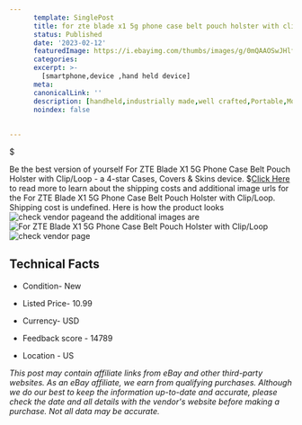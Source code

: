 ```yaml
---
      template: SinglePost
      title: for zte blade x1 5g phone case belt pouch holster with clip loop
      status: Published
      date: '2023-02-12'
      featuredImage: https://i.ebayimg.com/thumbs/images/g/0mQAAOSwJHlf50Ba/s-l225.jpg
      categories: 
      excerpt: >-
        [smartphone,device ,hand held device]
      meta:
      canonicalLink: ''
      description: [handheld,industrially made,well crafted,Portable,Mobile,Compact,Convenient,Lightweight,Maneuverable,Man-portable,Miniature,Carriable,Hand-held,Light,Holdable,Transportable,Mobile device,Pocket-sized,On-the-go,Wireless,Cordless,Compact size,Convenient size, smartphone,device ,hand held device]
      noindex: false
      
        
---
```

$

Be the best version of yourself For ZTE Blade X1 5G Phone Case Belt Pouch Holster with Clip/Loop - a 4-star Cases, Covers & Skins device.
$[Click Here](https://www.ebay.com/itm/334019162753?hash=item4dc517f281%3Ag%3A0mQAAOSwJHlf50Ba&mkevt=1&mkcid=1&mkrid=711-53200-19255-0&campid=%253CePNCampaignId%253E&customid=%253CreferenceId%253E&toolid=10049) to read more to learn about the shipping costs and additional image urls for the For ZTE Blade X1 5G Phone Case Belt Pouch Holster with Clip/Loop. Shipping cost is undefined. Here is how the product looks ![check vendor page](https://i.ebayimg.com/thumbs/images/g/0mQAAOSwJHlf50Ba/s-l225.jpg)and the additional images are![For ZTE Blade X1 5G Phone Case Belt Pouch Holster with Clip/Loop](https://i.ebayimg.com/images/g/0mQAAOSwJHlf50Ba/s-l1200.jpg)![check vendor page](https://origin-galleryplus.ebayimg.com/ws/web/334019162753_2_0_1/225x225.jpg,https://origin-galleryplus.ebayimg.com/ws/web/334019162753_3_0_1/225x225.jpg,https://origin-galleryplus.ebayimg.com/ws/web/334019162753_4_0_1/225x225.jpg,https://origin-galleryplus.ebayimg.com/ws/web/334019162753_5_0_1/225x225.jpg,https://origin-galleryplus.ebayimg.com/ws/web/334019162753_6_0_1/225x225.jpg,https://origin-galleryplus.ebayimg.com/ws/web/334019162753_7_0_1/225x225.jpg,https://origin-galleryplus.ebayimg.com/ws/web/334019162753_8_0_1/225x225.jpg,https://origin-galleryplus.ebayimg.com/ws/web/334019162753_9_0_1/225x225.jpg,https://origin-galleryplus.ebayimg.com/ws/web/334019162753_10_0_1/225x225.jpg)



 ## Technical Facts 



     
      

 - Condition- New 


      

 - Listed Price- 10.99 


      

 - Currency- USD 


      

 - Feedback score - 14789 


      

 - Location - US 


      
      

 *_This post may contain affiliate links from eBay and other third-party websites. As an eBay affiliate, we earn from qualifying purchases. Although we do our best to keep the information up-to-date and accurate, please check the date and all details with the vendor's website before making a purchase. Not all data may be accurate._*






